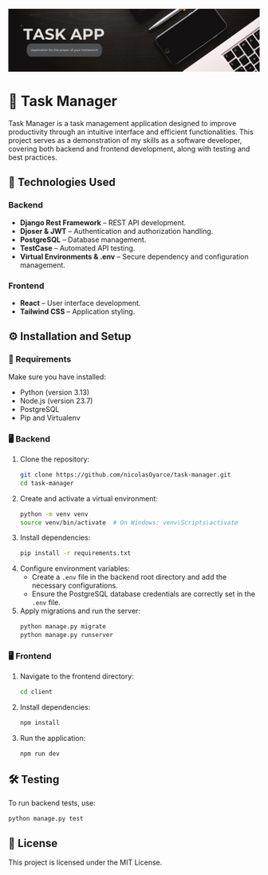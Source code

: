 ![TaskApp Banner](/build/static/taskAppBanner.png)
# 📌 Task Manager

Task Manager is a task management application designed to improve productivity through an intuitive interface and efficient functionalities. This project serves as a demonstration of my skills as a software developer, covering both backend and frontend development, along with testing and best practices.

## 🚀 Technologies Used

### Backend
- **Django Rest Framework** – REST API development.
- **Djoser & JWT** – Authentication and authorization handling.
- **PostgreSQL** – Database management.
- **TestCase** – Automated API testing.
- **Virtual Environments & .env** – Secure dependency and configuration management.

### Frontend
- **React** – User interface development.
- **Tailwind CSS** – Application styling.

## ⚙️ Installation and Setup

### 🔧 Requirements
Make sure you have installed:
- Python (version 3.13)
- Node.js (version 23.7)
- PostgreSQL
- Pip and Virtualenv

### 🖥 Backend
1. Clone the repository:
   ```bash
   git clone https://github.com/nicolasOyarce/task-manager.git
   cd task-manager
   ```
2. Create and activate a virtual environment:
   ```bash
   python -m venv venv  
   source venv/bin/activate  # On Windows: venv\Scripts\activate
   ```
3. Install dependencies:
   ```bash
   pip install -r requirements.txt
   ```
4. Configure environment variables:
    - Create a `.env` file in the backend root directory and add the necessary configurations.
    - Ensure the PostgreSQL database credentials are correctly set in the `.env` file.
5. Apply migrations and run the server:
   ```bash
   python manage.py migrate  
   python manage.py runserver  
   ```

### 🖥 Frontend
1. Navigate to the frontend directory:
   ```bash
   cd client
   ```
2. Install dependencies:
   ```bash
   npm install  
   ```
3. Run the application:
   ```bash
   npm run dev  
   ```

## 🛠 Testing
To run backend tests, use:
```bash
python manage.py test  
```

## 📜 License
This project is licensed under the MIT License.
